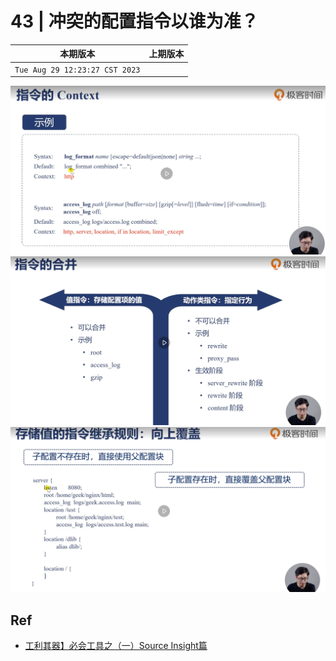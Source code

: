 #  43 | 冲突的配置指令以谁为准？

|本期版本|上期版本 
|:---:|:---:
`Tue Aug 29 12:23:27 CST 2023` | 

<img src="./01.png" />
<img src="./02.png" />
<img src="./03.png" />


## Ref

* [工利其器】必会工具之（一）Source Insight篇](https://www.cnblogs.com/andy-songwei/p/9965714.html)